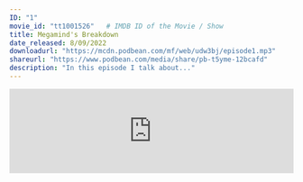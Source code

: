 ```yaml
---
ID: "1"
movie_id: "tt1001526"   # IMDB ID of the Movie / Show
title: Megamind's Breakdown
date_released: 8/09/2022
downloadurl: "https://mcdn.podbean.com/mf/web/udw3bj/episode1.mp3"
shareurl: "https://www.podbean.com/media/share/pb-t5yme-12bcafd"
description: "In this episode I talk about..."
---
```


<iframe title="#1 Megamind’s Breakdown" allowtransparency="true" style="border: none; min-width: min(100%, 430px);" scrolling="no" data-name="pb-iframe-player" src="https://www.podbean.com/player-v2/?i=t5yme-12bcafd-pb&from=pb6admin&share=1&download=1&rtl=0&fonts=Arial&skin=1b1b1b&font-color=auto&logo_link=podcast_page&btn-skin=8bbb4e" width="100%" height="150">
</iframe>
